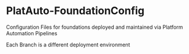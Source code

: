 # PlatAuto-FoundationConfig
Configuration Files for foundations deployed and maintained via Platform Automation Pipelines

Each Branch is a different deployment environment
